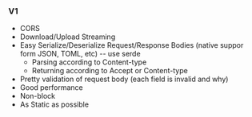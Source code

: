### V1

- CORS
- Download/Upload Streaming
- Easy Serialize/Deserialize Request/Response Bodies (native suppor form JSON, TOML, etc) -- use serde
   * Parsing according to Content-type
   * Returning according to Accept or Content-type
- Pretty validation of request body (each field is invalid and why)
- Good performance
- Non-block
- As Static as possible